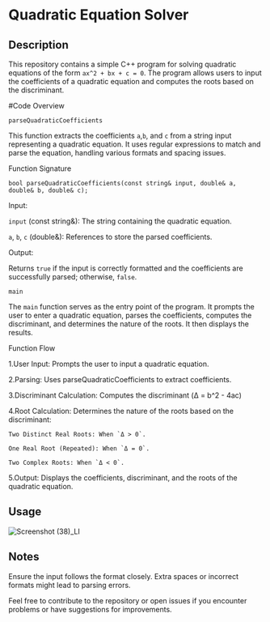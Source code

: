 # Quadratic Equation Solver

## Description

This repository contains a simple C++ program for solving quadratic equations of the form `ax^2 + bx + c = 0`. The program allows users to input the coefficients of a quadratic equation and computes the roots based on the discriminant.

#Code Overview

`parseQuadraticCoefficients`

This function extracts the coefficients `a`,`b`, and `c` from a string input representing a quadratic equation. It uses regular expressions to match and parse the equation, handling various formats and spacing issues.

Function Signature

    bool parseQuadraticCoefficients(const string& input, double& a, double& b, double& c);

Input:

  `input` (const string&): The string containing the quadratic equation.

  `a`, `b`, `c` (double&): References to store the parsed coefficients.
  
Output:

Returns `true` if the input is correctly formatted and the coefficients are successfully parsed; otherwise, `false`.

`main`

The `main` function serves as the entry point of the program. It prompts the user to enter a quadratic equation, parses the coefficients, computes the discriminant, and determines the nature of the roots. It then displays the results.

Function Flow

  1.User Input: Prompts the user to input a quadratic equation.

  2.Parsing: Uses parseQuadraticCoefficients to extract coefficients.

  3.Discriminant Calculation: Computes the discriminant (Δ = b^2 - 4ac)

  4.Root Calculation: Determines the nature of the roots based on the discriminant:

    Two Distinct Real Roots: When `Δ > 0`.
  
    One Real Root (Repeated): When `Δ = 0`.
  
    Two Complex Roots: When `Δ < 0`.
  
  5.Output: Displays the coefficients, discriminant, and the roots of the quadratic equation.
  
## Usage

![Screenshot (38)_LI](https://github.com/user-attachments/assets/a76f6a07-8bcb-4d33-a600-742531d740b6)


## Notes

Ensure the input follows the format closely. Extra spaces or incorrect formats might lead to parsing errors.

Feel free to contribute to the repository or open issues if you encounter problems or have suggestions for improvements.
